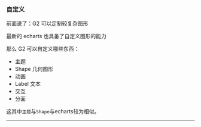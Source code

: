 ### 自定义

前面说了：G2 可以定制较复杂图形

最新的 echarts 也具备了自定义图形的能力

那么 G2 可以自定义哪些东西：

- 主题
- Shape 几何图形
- 动画
- Label 文本
- 交互
- 分面

这其中`主题`与`Shape`与echarts较为相似。

---

### 
